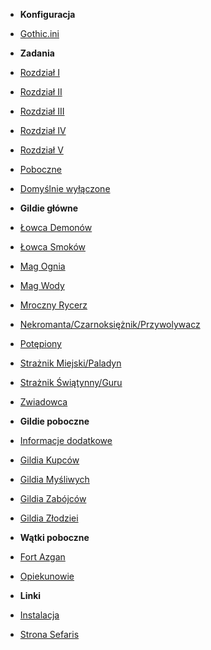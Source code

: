- **Konfiguracja**
- [Gothic.ini](sekcje/konfiguracja/ini.md)

- **Zadania**
- [Rozdział I](sekcje/zadania/rozdzial_i.md)
- [Rozdział II](sekcje/zadania/rozdzial_ii.md)
- [Rozdział III](sekcje/zadania/rozdzial_iii.md)
- [Rozdział IV](sekcje/zadania/rozdzial_iv.md)
- [Rozdział V](sekcje/zadania/rozdzial_v.md)
- [Poboczne](sekcje/zadania/poboczne.md)
- [Domyślnie wyłączone](sekcje/zadania/wylaczone.md)

- **Gildie główne**
- [Łowca Demonów](sekcje/gildie_glowne/lowca_demonow.md)
- [Łowca Smoków](sekcje/gildie_glowne/lowca_smokow.md)
- [Mag Ognia](sekcje/gildie_glowne/mag_ognia.md)
- [Mag Wody](sekcje/gildie_glowne/mag_wody.md)
- [Mroczny Rycerz](sekcje/gildie_glowne/mroczny_rycerz.md)
- [Nekromanta/Czarnoksiężnik/Przywolywacz](sekcje/gildie_glowne/nekromanta_czarnoksieznik.md)
- [Potępiony](sekcje/gildie_glowne/potepiony.md)
- [Strażnik Miejski/Paladyn](sekcje/gildie_glowne/paladyn.md)
- [Strażnik Świątynny/Guru](sekcje/gildie_glowne/straznikswiatynny_guru.md)
- [Zwiadowca](sekcje/gildie_glowne/zwiadowca.md)

- **Gildie poboczne**
- [Informacje dodatkowe](sekcje/gildie_poboczne/info.md)
- [Gildia Kupców](sekcje/gildie_poboczne/gildia_kupcow.md)
- [Gildia Myśliwych](sekcje/gildie_poboczne/gildia_mysliwych.md)
- [Gildia Zabójców](sekcje/gildie_poboczne/gildia_zabojcow.md)
- [Gildia Złodziei](sekcje/gildie_poboczne/gildia_zlodziei.md)

- **Wątki poboczne**
- [Fort Azgan](sekcje/watki/fort_azgan.md)
- [Opiekunowie](sekcje/watki/opiekunowie.md)

- **Linki**
- [Instalacja](https://sefaris.eu/new-balance/installation)
- [Strona Sefaris](https://sefaris.eu)
